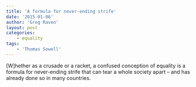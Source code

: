 ```yaml
---
title: 'A formula for never-ending strife'
date: '2015-01-06'
author: 'Greg Raven'
layout: post
categories:
    - equality
tags:
    - 'Thomas Sowell'
---
```


\[W\]hether as a crusade or a racket, a confused conception of equality is a formula for never-ending strife that can tear a whole society apart – and has already done so in many countries.